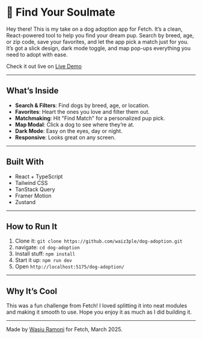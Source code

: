 # 🐶 Find Your Soulmate

Hey there! This is my take on a dog adoption app for Fetch. It’s a clean, React-powered tool to help you find your dream pup. Search by breed, age, or zip code, save your favorites, and let the app pick a match just for you. It’s got a slick design, dark mode toggle, and map pop-ups everything you need to adopt with ease.

Check it out live on [Live Demo](https://waiz3ple.github.io/dog-adoption)

---

## What’s Inside

- **Search & Filters**: Find dogs by breed, age, or location.
- **Favorites**: Heart the ones you love and filter them out.
- **Matchmaking**: Hit "Find Match" for a personalized pup pick.
- **Map Modal**: Click a dog to see where they’re at.
- **Dark Mode**: Easy on the eyes, day or night.
- **Responsive**: Looks great on any screen.

---

## Built With

- React + TypeScript
- Tailwind CSS
- TanStack Query
- Framer Motion
- Zustand

---

## How to Run It

1. Clone it: `git clone https://github.com/waiz3ple/dog-adoption.git`
2. navigate: `cd dog-adoption`
3. Install stuff: `npm install`
4. Start it up: `npm run dev`
5. Open `http://localhost:5175/dog-adoption/`

---

## Why It’s Cool

This was a fun challenge from Fetch! I loved splitting it into neat modules and making it smooth to use. Hope you enjoy it as much as I did building it.

---

Made by [Wasiu Ramoni](https://github.com/waiz3ple) for Fetch, March 2025.
